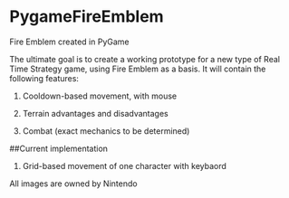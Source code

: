 # PygameFireEmblem
Fire Emblem created in PyGame

The ultimate goal is to create a working prototype for a new type of Real Time Strategy game, using Fire Emblem as a basis. It will contain the following features:

1) Cooldown-based movement, with mouse

2) Terrain advantages and disadvantages

3) Combat (exact mechanics to be determined)



##Current implementation

1) Grid-based movement of one character with keybaord

All images are owned by Nintendo
